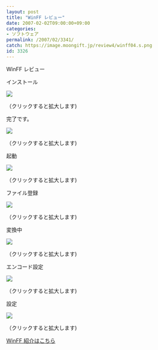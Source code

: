 ```yaml
---
layout: post
title: "WinFF レビュー"
date: 2007-02-02T09:00:00+09:00
categories:
- ソフトウェア
permalink: /2007/02/3341/
catch: https://image.moongift.jp/review4/winff04.s.png
id: 3326
---
```

WinFF レビュー  
<!--more-->

インストール

  

[![](https://image.moongift.jp/review4/winff01.s.png)](https://image.moongift.jp/review4/winff01.png)  
  
（クリックすると拡大します)

  

完了です。

  

[![](https://image.moongift.jp/review4/winff02.s.png)](https://image.moongift.jp/review4/winff02.png)  
  
（クリックすると拡大します)

  

起動

  

[![](https://image.moongift.jp/review4/winff03.s.png)](https://image.moongift.jp/review4/winff03.png)  
  
（クリックすると拡大します)

  

ファイル登録

  

[![](https://image.moongift.jp/review4/winff04.s.png)](https://image.moongift.jp/review4/winff04.png)  
  
（クリックすると拡大します)

  

変換中

  

[![](https://image.moongift.jp/review4/winff05.s.png)](https://image.moongift.jp/review4/winff05.png)  
  
（クリックすると拡大します)

  

エンコード設定

  

[![](https://image.moongift.jp/review4/winff06.s.png)](https://image.moongift.jp/review4/winff06.png)  
  
（クリックすると拡大します)

  

設定

  

[![](https://image.moongift.jp/review4/winff07.s.png)](https://image.moongift.jp/review4/winff07.png)  
  
（クリックすると拡大します)

  

[WinFF 紹介はこちら](http://oss.moongift.jp/intro/i-3339.html)

